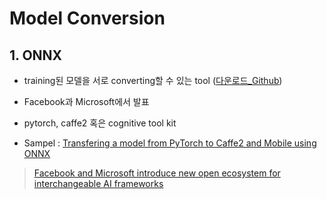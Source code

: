 # Model Conversion 

## 1. ONNX 

- training된 모델을 서로 converting할 수 있는 tool ([다운로드_Github](https://github.com/onnx/onnx))

- Facebook과 Microsoft에서 발표 

- pytorch, caffe2 혹은 cognitive tool kit

- Sampel : [Transfering a model from PyTorch to Caffe2 and Mobile using ONNX](http://pytorch.org/tutorials/advanced/super_resolution_with_caffe2.html)




> [Facebook and Microsoft introduce new open ecosystem for interchangeable AI frameworks](https://research.fb.com/facebook-and-microsoft-introduce-new-open-ecosystem-for-interchangeable-ai-frameworks/)
